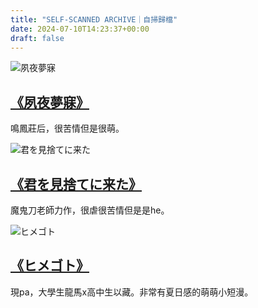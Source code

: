```yaml
---
title: "SELF-SCANNED ARCHIVE｜自掃歸檔"
date: 2024-07-10T14:23:37+00:00
draft: false
---
```


![夙夜夢寐]( /images/SELF-SCANNED%20ARCHIVE/夙夜夢寐.jpg)
## [《夙夜夢寐》]( /夙夜夢寐.pdf)

鳴鳳莊后，很苦情但是很萌。

![君を見捨てに来た]( /images/SELF-SCANNED%20ARCHIVE/君を見捨てに来た.jpg)
## [《君を見捨てに来た》]( /君を見捨てに来た.pdf)

魔鬼刀老師力作，很虐很苦情但是是he。

![ヒメゴト]( /images/SELF-SCANNED%20ARCHIVE/ヒメゴト.jpg)
## [《ヒメゴト》](/ヒメゴト.pdf)

現pa，大學生龍馬x高中生以藏。非常有夏日感的萌萌小短漫。